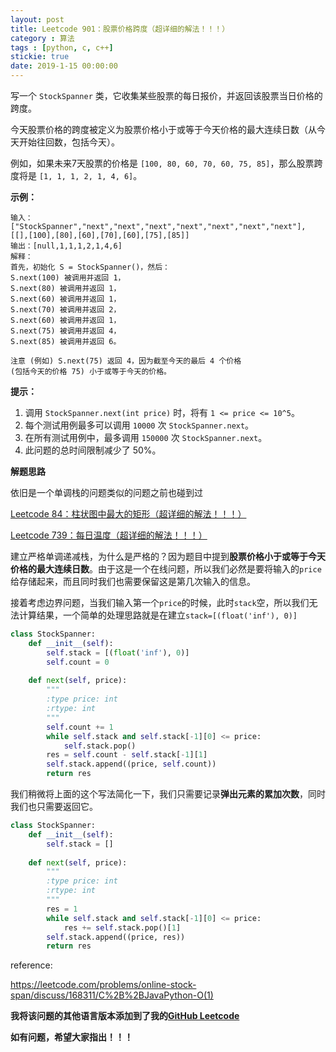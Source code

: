 ```yaml
---
layout: post
title: Leetcode 901：股票价格跨度（超详细的解法！！！）
category : 算法
tags : [python, c, c++]
stickie: true
date: 2019-1-15 00:00:00
---
```


写一个 `StockSpanner` 类，它收集某些股票的每日报价，并返回该股票当日价格的跨度。

今天股票价格的跨度被定义为股票价格小于或等于今天价格的最大连续日数（从今天开始往回数，包括今天）。

例如，如果未来7天股票的价格是 `[100, 80, 60, 70, 60, 75, 85]`，那么股票跨度将是 `[1, 1, 1, 2, 1, 4, 6]`。

**示例：**

```
输入：["StockSpanner","next","next","next","next","next","next","next"], [[],[100],[80],[60],[70],[60],[75],[85]]
输出：[null,1,1,1,2,1,4,6]
解释：
首先，初始化 S = StockSpanner()，然后：
S.next(100) 被调用并返回 1，
S.next(80) 被调用并返回 1，
S.next(60) 被调用并返回 1，
S.next(70) 被调用并返回 2，
S.next(60) 被调用并返回 1，
S.next(75) 被调用并返回 4，
S.next(85) 被调用并返回 6。

注意 (例如) S.next(75) 返回 4，因为截至今天的最后 4 个价格
(包括今天的价格 75) 小于或等于今天的价格。
```

**提示：**

1. 调用 `StockSpanner.next(int price)` 时，将有 `1 <= price <= 10^5`。
2. 每个测试用例最多可以调用  `10000` 次 `StockSpanner.next`。
3. 在所有测试用例中，最多调用 `150000` 次 `StockSpanner.next`。
4. 此问题的总时间限制减少了 50%。

**解题思路**

依旧是一个单调栈的问题类似的问题之前也碰到过

[Leetcode 84：柱状图中最大的矩形（超详细的解法！！！）](https://blog.csdn.net/qq_17550379/article/details/85093224)

[Leetcode 739：每日温度（超详细的解法！！！）](https://blog.csdn.net/qq_17550379/article/details/86494645)

建立严格单调递减栈，为什么是严格的？因为题目中提到**股票价格小于或等于今天价格的最大连续日数**。由于这是一个在线问题，所以我们必然是要将输入的`price`给存储起来，而且同时我们也需要保留这是第几次输入的信息。

接着考虑边界问题，当我们输入第一个`price`的时候，此时`stack`空，所以我们无法计算结果，一个简单的处理思路就是在建立`stack=[(float('inf'), 0)]`

```python
class StockSpanner:
    def __init__(self):
        self.stack = [(float('inf'), 0)]
        self.count = 0
    
    def next(self, price):
        """
        :type price: int
        :rtype: int
        """
        self.count += 1
        while self.stack and self.stack[-1][0] <= price:
            self.stack.pop()
        res = self.count - self.stack[-1][1]   
        self.stack.append((price, self.count))
        return res
```

我们稍微将上面的这个写法简化一下，我们只需要记录**弹出元素的累加次数**，同时我们也只需要返回它。

```python
class StockSpanner:
    def __init__(self):
        self.stack = []
    
    def next(self, price):
        """
        :type price: int
        :rtype: int
        """
        res = 1
        while self.stack and self.stack[-1][0] <= price:
            res += self.stack.pop()[1]
        self.stack.append((price, res))
        return res  
```

reference:

https://leetcode.com/problems/online-stock-span/discuss/168311/C%2B%2BJavaPython-O(1)

**我将该问题的其他语言版本添加到了我的[GitHub Leetcode](https://github.com/luliyucoordinate/Leetcode)**

**如有问题，希望大家指出！！！**
